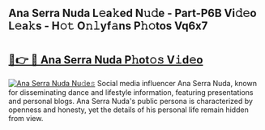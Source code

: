 ## Ana Serra Nuda L𝚎a𝚔ed N𝚞𝚍e - Part-P6B Vi𝚍𝚎o L𝚎a𝚔s - H𝚘𝚝 O𝚗𝚕yf𝚊ns P𝚑𝚘tos Vq6x7

# <h2><a href="http://kf9kdm.oniu.top/?m=Ana+Serra+Nuda">🔗👉 🔴 Ana Serra Nuda P𝚑ot𝚘𝚜 V𝚒d𝚎o</a></h2>

[![Ana Serra Nuda Nu𝚍e𝚜](https://i.imgur.com/0qMVB7G.gif)](http://kf9kdm.oniu.top/?m=Ana+Serra+Nuda)
Social media influencer Ana Serra Nuda, known for disseminating dance and lifestyle information, featuring presentations and personal blogs. Ana Serra Nuda's public persona is characterized by openness and honesty, yet the details of his personal life remain hidden from view.  
